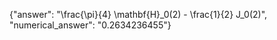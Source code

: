 {"answer": "\\frac{\\pi}{4} \\mathbf{H}_0(2) - \\frac{1}{2} J_0(2)", "numerical_answer": "0.2634236455"}
